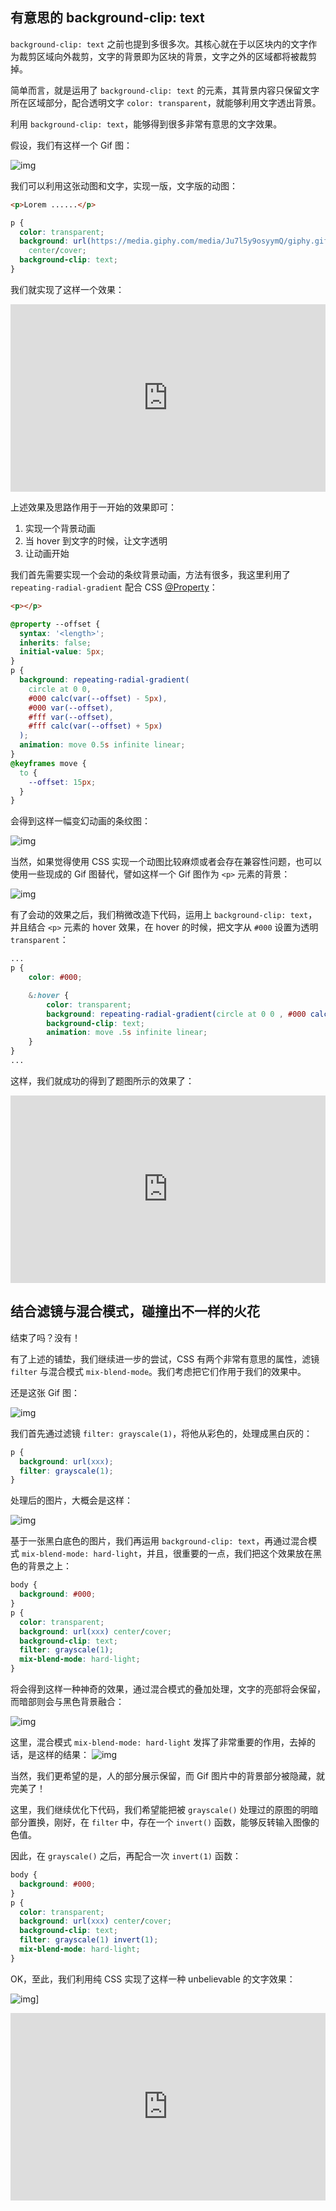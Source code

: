## 有意思的 background-clip: text

`background-clip: text` 之前也提到多很多次。其核心就在于以区块内的文字作为裁剪区域向外裁剪，文字的背景即为区块的背景，文字之外的区域都将被裁剪掉。

简单而言，就是运用了 `background-clip: text` 的元素，其背景内容只保留文字所在区域部分，配合透明文字 `color: transparent`，就能够利用文字透出背景。

利用 `background-clip: text`，能够得到很多非常有意思的文字效果。

假设，我们有这样一个 Gif 图：

![img](./img/160589473-1d55de43-6daf-41ea-8346-3e4d16e4b5d3.gif)

我们可以利用这张动图和文字，实现一版，文字版的动图：

```html
<p>Lorem ......</p>
```

```css
p {
  color: transparent;
  background: url(https://media.giphy.com/media/Ju7l5y9osyymQ/giphy.gif)
    center/cover;
  background-clip: text;
}
```

我们就实现了这样一个效果：

<iframe height="300" style="width: 100%;" scrolling="no" title="Rick Roll Knockout Text" src="https://codepen.io/mafqla/embed/ExJgpWL?default-tab=html%2Cresult&editable=true&theme-id=light" frameborder="no" loading="lazy" allowtransparency="true" allowfullscreen="true">
  See the Pen <a href="https://codepen.io/mafqla/pen/ExJgpWL">
  Rick Roll Knockout Text</a> by mafqla (<a href="https://codepen.io/mafqla">@mafqla</a>)
  on <a href="https://codepen.io">CodePen</a>.
</iframe>

上述效果及思路作用于一开始的效果即可：

1. 实现一个背景动画
2. 当 hover 到文字的时候，让文字透明
3. 让动画开始

我们首先需要实现一个会动的条纹背景动画，方法有很多，我这里利用了 `repeating-radial-gradient` 配合 CSS [@Property](https://github.com/Property)：

```html
<p></p>
```

```css
@property --offset {
  syntax: '<length>';
  inherits: false;
  initial-value: 5px;
}
p {
  background: repeating-radial-gradient(
    circle at 0 0,
    #000 calc(var(--offset) - 5px),
    #000 var(--offset),
    #fff var(--offset),
    #fff calc(var(--offset) + 5px)
  );
  animation: move 0.5s infinite linear;
}
@keyframes move {
  to {
    --offset: 15px;
  }
}
```

会得到这样一幅变幻动画的条纹图：

![img](./img/160815457-d98cd4d8-9918-40df-89df-a9335c2c72bd.gif)

当然，如果觉得使用 CSS 实现一个动图比较麻烦或者会存在兼容性问题，也可以使用一些现成的 Gif 图替代，譬如这样一个 Gif 图作为 `<p>` 元素的背景：

![img](./img/160815721-4f58aa60-a532-488e-bb05-a84dffbda207.gif)

有了会动的效果之后，我们稍微改造下代码，运用上 `background-clip: text`，并且结合 `<p>` 元素的 hover 效果，在 hover 的时候，把文字从 `#000` 设置为透明 `transparent`：

```css
...
p {
    color: #000;

    &:hover {
        color: transparent;
        background: repeating-radial-gradient(circle at 0 0 , #000 calc(var(--offset) - 5px), #000 var(--offset), #fff var(--offset), #fff calc(var(--offset) + 5px));
        background-clip: text;
        animation: move .5s infinite linear;
    }
}
...
```

这样，我们就成功的得到了题图所示的效果了：

<iframe height="300" style="width: 100%;" scrolling="no" title="Wave Text" src="https://codepen.io/mafqla/embed/RwOGBpz?default-tab=html%2Cresult&editable=true&theme-id=light" frameborder="no" loading="lazy" allowtransparency="true" allowfullscreen="true">
  See the Pen <a href="https://codepen.io/mafqla/pen/RwOGBpz">
  Wave Text</a> by mafqla (<a href="https://codepen.io/mafqla">@mafqla</a>)
  on <a href="https://codepen.io">CodePen</a>.
</iframe>

## 结合滤镜与混合模式，碰撞出不一样的火花

结束了吗？没有！

有了上述的铺垫，我们继续进一步的尝试，CSS 有两个非常有意思的属性，滤镜 `filter` 与混合模式 `mix-blend-mode`。我们考虑把它们作用于我们的效果中。

还是这张 Gif 图：

![img](./img/160833926-2bef9e66-d729-4ef0-8ce0-117ad460a359.gif)

我们首先通过滤镜 `filter: grayscale(1)`，将他从彩色的，处理成黑白灰的：

```css
p {
  background: url(xxx);
  filter: grayscale(1);
}
```

处理后的图片，大概会是这样：

![img](./img/160834294-1b27575d-8667-47da-ba03-5185dd0e53b3.png)

基于一张黑白底色的图片，我们再运用 `background-clip: text`，再通过混合模式 `mix-blend-mode: hard-light`，并且，很重要的一点，我们把这个效果放在黑色的背景之上：

```css
body {
  background: #000;
}
p {
  color: transparent;
  background: url(xxx) center/cover;
  background-clip: text;
  filter: grayscale(1);
  mix-blend-mode: hard-light;
}
```

将会得到这样一种神奇的效果，通过混合模式的叠加处理，文字的亮部将会保留，而暗部则会与黑色背景融合：

![img](./img/160835523-7e84a251-ac2b-436c-83ad-038f70ca13ed.gif)

这里，混合模式 `mix-blend-mode: hard-light` 发挥了非常重要的作用，去掉的话，是这样的结果：
![img](./img/160836023-75728b65-181f-4ac1-b47b-998a9a8ac46f.gif)

当然，我们更希望的是，人的部分展示保留，而 Gif 图片中的背景部分被隐藏，就完美了！

这里，我们继续优化下代码，我们希望能把被 `grayscale()` 处理过的原图的明暗部分置换，刚好，在 `filter` 中，存在一个 `invert()` 函数，能够反转输入图像的色值。

因此，在 `grayscale()` 之后，再配合一次 `invert(1)` 函数：

```css
body {
  background: #000;
}
p {
  color: transparent;
  background: url(xxx) center/cover;
  background-clip: text;
  filter: grayscale(1) invert(1);
  mix-blend-mode: hard-light;
}
```

OK，至此，我们利用纯 CSS 实现了这样一种 unbelievable 的文字效果：

![img](./img/160836908-aa36f16a-4895-41b0-91fd-5782b370579d.gif)]
<iframe height="300" style="width: 100%;" scrolling="no" title="Filter &amp; MixBlendMode &amp; BackgroundClip Text Animation Effect" src="https://codepen.io/mafqla/embed/jORMpmy?default-tab=html%2Cresult&editable=true&theme-id=light" frameborder="no" loading="lazy" allowtransparency="true" allowfullscreen="true">
  See the Pen <a href="https://codepen.io/mafqla/pen/jORMpmy">
  Filter &amp; MixBlendMode &amp; BackgroundClip Text Animation Effect</a> by mafqla (<a href="https://codepen.io/mafqla">@mafqla</a>)
  on <a href="https://codepen.io">CodePen</a>.
</iframe>
